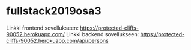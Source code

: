 # fullstack2019osa3
Linkki frontend sovellukseen: https://protected-cliffs-90052.herokuapp.com/
Linkki backend sovellukseen: https://protected-cliffs-90052.herokuapp.com/api/persons
